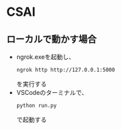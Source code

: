 # CSAI

## ローカルで動かす場合

- ngrok.exeを起動し、
  ```bash
  ngrok http http://127.0.0.1:5000
  ```
  を実行する
- VSCodeのターミナルで、
  ```bash
  python run.py
  ```
  で起動する 
